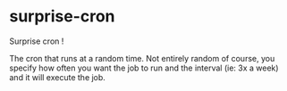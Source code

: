 surprise-cron
=============

Surprise cron !

The cron that runs at a random time. Not entirely random of course, you specify how often you want the job to run and the interval (ie: 3x a week) and it will execute the job.
